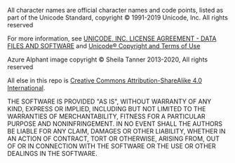 All character names are official character names and code points, listed as part of the Unicode Standard, copyright © 1991-2019 Unicode, Inc. All rights reserved

For more information, see [UNICODE, INC. LICENSE AGREEMENT - DATA FILES AND SOFTWARE](https://www.unicode.org/license.html) and [Unicode® Copyright and Terms of Use](http://www.unicode.org/copyright.html)

Azure Alphant image copyright © Sheila Tanner 2013-2020, All rights reserved

All else in this repo is [Creative Commons Attribution-ShareAlike 4.0 International](https://creativecommons.org/licenses/by-sa/4.0/).

THE SOFTWARE IS PROVIDED "AS IS", WITHOUT WARRANTY OF ANY KIND, EXPRESS OR IMPLIED, INCLUDING BUT NOT LIMITED TO THE WARRANTIES OF MERCHANTABILITY, FITNESS FOR A PARTICULAR PURPOSE AND NONINFRINGEMENT. IN NO EVENT SHALL THE AUTHORS BE LIABLE FOR ANY CLAIM, DAMAGES OR OTHER LIABILITY, WHETHER IN AN ACTION OF CONTRACT, TORT OR OTHERWISE, ARISING FROM, OUT OF OR IN CONNECTION WITH THE SOFTWARE OR THE USE OR OTHER DEALINGS IN THE SOFTWARE.
